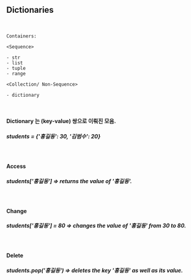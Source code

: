 ## **Dictionaries**
<br/>

```
Containers:

<Sequence>

- str
- list
- tuple
- range

<Collection/ Non-Sequence>

- dictionary

```
<br/>

#### Dictionary 는 (key-value) 쌍으로 이뤄진 모음. 
##### *students = {'홍길동': 30, '김범수': 20}*
<br/>

#### Access
##### *students['홍길동']* => returns the value of '홍길동'. 
<br/>

#### Change
##### *students['홍길동'] = 80* => changes the value of '홍길동' from 30 to 80. 
<br/>

#### Delete
##### *students.pop('홍길동')* => deletes the key '홍길동' as well as its value. 
<br/>


